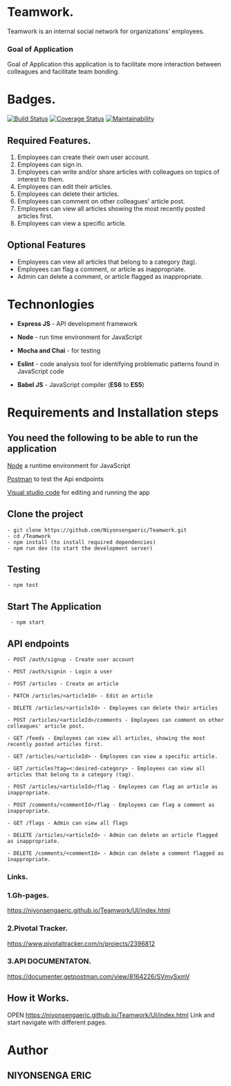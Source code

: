 # Teamwork.

Teamwork is an internal social network for organizations’ employees.

### Goal of Application

Goal of Application this application is to facilitate more interaction between colleagues and facilitate team bonding.

# Badges.

[![Build Status](https://travis-ci.org/Niyonsengaeric/Teamwork.svg?branch=develop)](https://travis-ci.org/Niyonsengaeric/Teamwork) [![Coverage Status](https://coveralls.io/repos/github/Niyonsengaeric/Teamwork/badge.svg?branch=develop)](https://coveralls.io/github/Niyonsengaeric/Teamwork?branch=develop) [![Maintainability](https://api.codeclimate.com/v1/badges/ce7ee7f40189a9a1d3ca/maintainability)](https://codeclimate.com/github/Niyonsengaeric/Teamwork/maintainability)

## Required Features.

1. Employees can create their own user account.
2. Employees can sign in.
3. Employees can write and/or share articles with colleagues on topics of interest to them.
4. Employees can edit their articles.
5. Employees can delete their articles.
6. Employees can comment on other colleagues' article post.
7. Employees can view all articles showing the most recently posted articles first.
8. Employees can view a specific article.

## Optional Features

- Employees can view all articles that belong to a category (tag).
- Employees can flag a comment, or article as inappropriate.
- Admin can delete a comment, or article flagged as inappropriate.

# **Technonlogies**

- **Express JS** - API development framework

- **Node** - run time environment for JavaScript
- **Mocha and Chai** - for testing
- **Eslint** - code analysis tool for identifying problematic patterns found in JavaScript code
- **Babel JS** - JavaScript compiler (**ES6** to **ES5**)

# **Requirements and Installation steps**

## **You need the following to be able to run the application**

[Node](https://nodejs.org/en/download/) a runtime environment for JavaScript

[Postman](https://www.getpostman.com/downloads/) to test the Api endpoints

[Visual studio code](https://code.visualstudio.com/download) for editing and running the app

## **Clone the project**

    - git clone https://github.com/Niyonsengaeric/Teamwork.git
    - cd /Teamwork
    - npm install (to install required dependencies)
    - npm run dev (to start the development server)

## **Testing**

    - npm test

## **Start The Application**

     - npm start

## **API endpoints**

`- POST /auth/signup - Create user account`

`- POST /auth/signin - Login a user`

`- POST /articles - Create an article`

`- PATCH /articles/<articleId> - Edit an article`

`- DELETE /articles/<articleId> - Employees can delete their articles`

`- POST /articles/<articleId>/comments - Employees can comment on other colleagues' article post.`

`- GET /feeds - Employees can view all articles, showing the most recently posted articles first.`

`- GET /articles/<articleId> - Employees can view a specific article.`

`- GET /articles?tag=<:desired-category> - Employees can view all articles that belong to a category (tag).`

`- POST /articles/<articleId>/flag - Employees can flag an article as inappropriate.`

`- POST /comments/<commentId>/flag - Employees can flag a comment as inappropriate.`

`- GET /flags - Admin can view all flags`

`- DELETE /articles/<articleId> - Admin can delete an article flagged as inappropriate.`

`- DELETE /comments/<commentId> - Admin can delete a comment flagged as inappropriate.`

### Links.

### 1.Gh-pages.

https://niyonsengaeric.github.io/Teamwork/UI/index.html

### 2.Pivotal Tracker.

https://www.pivotaltracker.com/n/projects/2396812

### 3.API DOCUMENTATON.

https://documenter.getpostman.com/view/8164226/SVmySxmV

## How it Works.

OPEN https://niyonsengaeric.github.io/Teamwork/UI/index.html Link and start navigate with different pages.

# **Author**

## **NIYONSENGA ERIC**
